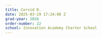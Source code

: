 ```yaml
---
title: Corvid D.
date: 2025-03-29 17:24:00 Z
grad-year: 2026
order-number: 22
school: Innovation Academy Charter School
---
```


